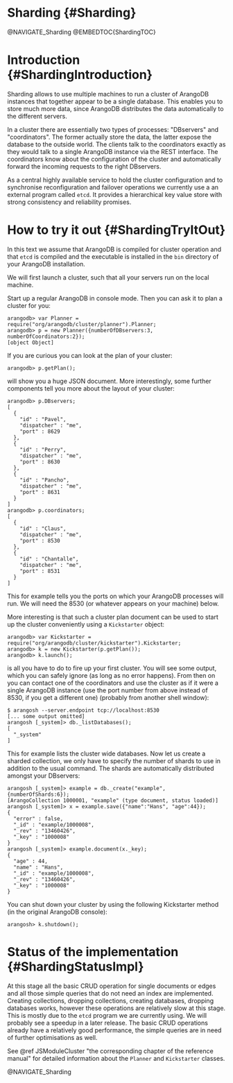 Sharding {#Sharding}
====================

@NAVIGATE_Sharding
@EMBEDTOC{ShardingTOC}

Introduction {#ShardingIntroduction}
====================================

Sharding allows to use multiple machines to run a cluster of ArangoDB
instances that together appear to be a single database. This enables
you to store much more data, since ArangoDB distributes the data 
automatically to the different servers.

In a cluster there are essentially two types of processes: "DBservers"
and "coordinators". The former actually store the data, the latter
expose the database to the outside world. The clients talk to the
coordinators exactly as they would talk to a single ArangoDB instance 
via the REST interface. The coordinators know about the configuration of 
the cluster and automatically forward the incoming requests to the
right DBservers.

As a central highly available service to hold the cluster configuration
and to synchronise reconfiguration and failover operations we currently
use a an external program called `etcd`. It provides a hierarchical
key value store with strong consistency and reliability promises.


How to try it out {#ShardingTryItOut}
=====================================

In this text we assume that ArangoDB is compiled for cluster operation
and that `etcd` is compiled and the executable is installed in the
`bin` directory of your ArangoDB installation.

We will first launch a cluster, such that all your servers run on the
local machine.

Start up a regular ArangoDB in console mode. Then you can ask it to
plan a cluster for you:

    arangodb> var Planner = require("org/arangodb/cluster/planner").Planner;
    arangodb> p = new Planner({numberOfDBservers:3, numberOfCoordinators:2});
    [object Object]

If you are curious you can look at the plan of your cluster:

    arangodb> p.getPlan();

will show you a huge JSON document. More interestingly, some further
components tell you more about the layout of your cluster:

    arangodb> p.DBservers;
    [ 
      { 
        "id" : "Pavel", 
        "dispatcher" : "me", 
        "port" : 8629 
      }, 
      { 
        "id" : "Perry", 
        "dispatcher" : "me", 
        "port" : 8630 
      }, 
      { 
        "id" : "Pancho", 
        "dispatcher" : "me", 
        "port" : 8631 
      } 
    ]
    arangodb> p.coordinators;
    [ 
      { 
        "id" : "Claus", 
        "dispatcher" : "me", 
        "port" : 8530 
      }, 
      { 
        "id" : "Chantalle", 
        "dispatcher" : "me", 
        "port" : 8531 
      } 
    ]

This for example tells you the ports on which your ArangoDB processes
will run. We will need the 8530 (or whatever appears on your machine) below.

More interesting is that such a cluster plan document can be used to
start up the cluster conveniently using a `Kickstarter` object:

    arangodb> var Kickstarter = require("org/arangodb/cluster/kickstarter").Kickstarter;
    arangodb> k = new Kickstarter(p.getPlan());
    arangodb> k.launch();

is all you have to do to fire up your first cluster. You will see some
output, which you can safely ignore (as long as no error happens). 
From then on you
can contact one of the coordinators and use the cluster as if it were
a single ArangoDB instance (use the port number from above instead of
8530, if you get a different one) (probably from another shell window):

    $ arangosh --server.endpoint tcp://localhost:8530
    [... some output omitted]
    arangosh [_system]> db._listDatabases();
    [ 
      "_system" 
    ]

This for example lists the cluster wide databases. Now let us create a
sharded collection, we only have to specify the number of shards to use
in addition to the usual command. The shards are automatically
distributed amongst your DBservers:

    arangosh [_system]> example = db._create("example",{numberOfShards:6});
    [ArangoCollection 1000001, "example" (type document, status loaded)]
    arangosh [_system]> x = example.save({"name":"Hans", "age":44});
    { 
      "error" : false, 
      "_id" : "example/1000008", 
      "_rev" : "13460426", 
      "_key" : "1000008" 
    }
    arangosh [_system]> example.document(x._key);
    { 
      "age" : 44, 
      "name" : "Hans", 
      "_id" : "example/1000008", 
      "_rev" : "13460426", 
      "_key" : "1000008" 
    }

You can shut down your cluster by using the following Kickstarter
method (in the original ArangoDB console):

    arangosh> k.shutdown();


Status of the implementation {#ShardingStatusImpl}
==================================================

At this stage all the basic CRUD operation for single documents or edges
and all those simple queries that do not need an index are implemented.
Creating collections, dropping collections, creating databases,
dropping databases works, however these operations are relatively 
slow at this stage. This is mostly due to the `etcd` program we are
currently using. We will probably see a speedup in a later release.
The basic CRUD operations already have a relatively good performance,
the simple queries are in need of further optimisations as well.

See @ref JSModuleCluster "the corresponding chapter of the reference manual"
for detailed information about the `Planner` and `Kickstarter` classes.

@NAVIGATE_Sharding
